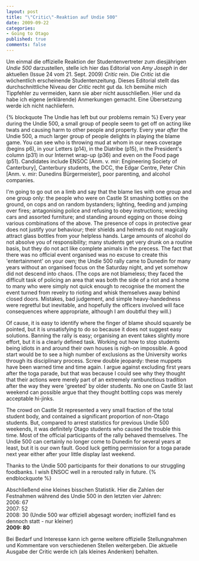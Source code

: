 ```yaml
--- 
layout: post
title: "\"Critic\"-Reaktion auf Undie 500"
date: 2009-09-22
categories: 
- Going to Otago
published: true
comments: false
---
```

Um einmal die offizielle Reaktion der Studentenvertreter zum diesjährigen *Undie 500* darzustellen, stelle ich hier das Editorial von *Amy Joseph* in der aktuellen (Issue 24 vom 21.
Sept. 2009) *Critic* rein.
Die *Critic* ist die wöchentlich erscheinende Studentenzeitung.
Dieses Editorial stellt das durchschnittliche Niveau der *Critic* recht gut da.
Ich bemühe mich Tippfehler zu vermeiden, kann sie aber nicht ausschließen.
Hier und da habe ich eigene (erklärende) Anmerkungen gemacht.
Eine Übersetzung werde ich nicht nachliefern.

<!-- more -->

{% blockquote The Undie has left but our problems remain %}
Every year during the Undie 500, a small group of people seem to get off on acting like twats and causing harm to other people and property.
Every year *after* the Undie 500, a much larger group of people delights in playing the blame game.
You can see who is throwing mud at whom in our news coverage (begins p6), in your Letters (p14), in the Diatribe (p15), in the President's column (p31) in our Internet wrap-up (p36) and even on the Food page (p51).
Candidates include ENSOC [Anm. v. mir: Engineering Society of Canterbury], Canterbury students, the DCC, the Edgar Centre, Peter Chin [Anm. v. mir: Dunedins Bürgermeister], poor parenting, and alcohol companies.

I'm going to go out on a limb and say that the blame lies with one group and one group only: the people who were on Castle St smashing bottles on the ground, on cops and on random bystanders; lighting, feeding and jumping over fires; antagonising police and refusing to obey instructions; wrecking cars and assorted furniture; and standing around egging on those doing various combinations of the above.
The presence of cops in protective gear does not justify your behaviour; their shields and helmets do not magically attract glass bottles from your helpless hands.
Large amounts of alcohol do not absolve you of responsibility; many students get very drunk on a routine basis, but they do not act like complete animals in the precess.
The fact that there was no official event organised was no excuse to create this 'entertainment' on your own; the Undie 500 rally came to Dunedin for many years without an organised focus on the Saturday night, and yet somehow did not descend into chaos. (The cops are not blameless; they faced the difficult task of policing an area that was both the side of a riot and a home to many who were simply not quick enough to recognise the moment the event turned from revelry to rioting and whisk themselves away behind closed doors.
Mistakes, bad judgement, and simple heavy-handedness were regretful but inevitable, and hopefully the officers involved will face consequences where appropriate, although I am doubtful they will.)

Of cause, it is easy to identify where the finger of blame should squarely be pointed, but it is unsatisfying to do so because it does not suggest easy solutions.
Banning the rally is easy; organising an event takes slightly more effort, but it is a clearly defined task.
Working out how to stop students being idiots in and around their own houses is nigh-on impossible.
A good start would be to see a high number of exclusions as the University works through its disciplinary process.
Screw double jeopardy: these muppets have been warned time and time again.
I argue against excluding first years after the toga parade, but that was because I could see why they thought that their actions were merely part of an extremely rambunctious tradition after the way they were 'greeted' by older students.
No one on Castle St last weekend can possible argue that they thought bottling cops was merely acceptable hi-jinks.

The crowd on Castle St represented a very small fraction of the total student body, and contained a significant proportion of non-Otago students.
But, compared to arrest statistics for previous Undie 500 weekends, it was definitely Otago students who caused the trouble this time.
Most of the official participants of the rally behaved themselves.
The Undie 500 can certainly no longer come to Dunedin for several years at least, but it is our own fault.
Good luck getting permission for a toga parade next year either after your little display last weekend.

Thanks to the Undie 500 participants for their donations to our struggling foodbanks.
I wish ENSOC well in a rerouted rally in future.
{% endblockquote %}

Abschließend eine kleines bisschen Statistik.
Hier die Zahlen der Festnahmen während des Undie 500 in den letzten vier Jahren:  
2006: 67  
2007: 52  
2008: 30 (Undie 500 war offiziell abgesagt worden; inoffiziell fand es dennoch statt - nur kleiner)  
**2009: 80**

Bei Bedarf und Interesse kann ich gerne weitere offizielle Stellungnahmen und Kommentare von verschiedenen Stellen weitergeben.
Die aktuelle Ausgabe der Critic werde ich (als kleines Andenken) behalten.
